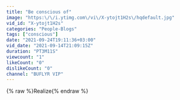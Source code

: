 ```yaml
---
title: "Be conscious of"
image: "https:\/\/i.ytimg.com\/vi\/X-ytojt1H2s\/hqdefault.jpg"
vid_id: "X-ytojt1H2s"
categories: "People-Blogs"
tags: ["conscious"]
date: "2021-09-24T19:11:36+03:00"
vid_date: "2021-09-14T21:09:15Z"
duration: "PT3M11S"
viewcount: "1"
likeCount: "0"
dislikeCount: "0"
channel: "BUFLYR VIP"
---
```

{% raw %}Realize{% endraw %}

